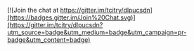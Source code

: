 [![Join the chat at https://gitter.im/tcitry/dlpucsdn](https://badges.gitter.im/Join%20Chat.svg)](https://gitter.im/tcitry/dlpucsdn?utm_source=badge&utm_medium=badge&utm_campaign=pr-badge&utm_content=badge)